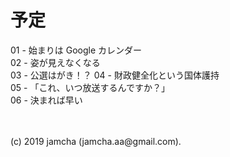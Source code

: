 

# 予定

01 - 始まりは Google カレンダー  
02 - 姿が見えなくなる  
03 - 公選はがき！？
04 - 財政健全化という国体護持  
05 - 「これ、いつ放送するんですか？」  
06 - 決まれば早い

<br>
<br>
(c) 2019 jamcha (jamcha.aa@gmail.com).

